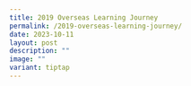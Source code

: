 ```yaml
---
title: 2019 Overseas Learning Journey
permalink: /2019-overseas-learning-journey/
date: 2023-10-11
layout: post
description: ""
image: ""
variant: tiptap
---
```

